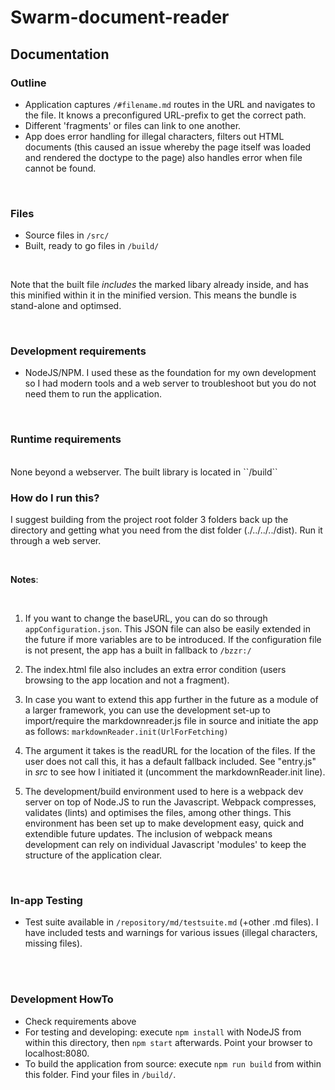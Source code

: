 # Swarm-document-reader

## Documentation

### Outline ###
* Application captures ``/#filename.md`` routes in the URL and navigates to the file. It knows a preconfigured URL-prefix to get the correct path.
* Different 'fragments' or files can link to one another.
* App does error handling for illegal characters, filters out HTML documents (this caused an issue whereby the page itself was loaded and rendered the doctype to the page) also handles error when file cannot be found.

<br />

### Files ####
* Source files in ``/src/``
* Built, ready to go files in ``/build/``

<br />

Note that the built file *includes* the marked libary already inside, and has this minified within it in the minified version. This means the bundle is stand-alone and optimsed.

<br />

### Development requirements ###
* NodeJS/NPM. I used these as the foundation for my own development so I had modern tools and a web server to troubleshoot but you do not need them to run the application.

<br />

### Runtime requirements ###
<br />
None beyond a webserver. The built library is located in ``/build``

<br />

### How do I run this? ###
I suggest building from the project root folder 3 folders back up the directory and getting what you need from the dist folder (./../../../dist). Run it through a web server.

<br />

**Notes**:

<br />

1. If you want to change the baseURL, you can do so through ``appConfiguration.json``. This JSON file can also be easily extended in the future if more variables are to be introduced. If the configuration file is not present, the app has a built in fallback to ``/bzzr:/``

2. The index.html file also includes an extra error condition (users browsing to the app location and not a fragment).

3. In case you want to extend this app further in the future as a module of a larger framework, you can use the development set-up to import/require the markdownreader.js file in source and initiate the app as follows:  ``markdownReader.init(UrlForFetching)``

4. The argument it takes is the readURL for the location of the files. If the user does not call this, it has a default fallback included. See "entry.js" in *src* to see how I initiated it (uncomment the markdownReader.init line).
5. The development/build environment used to here is a webpack dev server on top of Node.JS to run the Javascript. Webpack compresses, validates (lints) and optimises the files, among other things. This environment has been set up to make development easy, quick and extendible future updates. The inclusion of webpack means development can rely on individual Javascript 'modules' to keep the structure of the application clear.

<br />

### In-app Testing ###
* Test suite available in ``/repository/md/testsuite.md`` (+other .md files). I have included tests and warnings for various issues (illegal characters, missing files).

<br />

<br />

### Development HowTo ##
* Check requirements above
* For testing and developing: execute ``npm install`` with NodeJS from within this directory, then ``npm start`` afterwards. Point your browser to localhost:8080.
* To build the application from source: execute ``npm run build`` from within this folder. Find your files in ``/build/``.